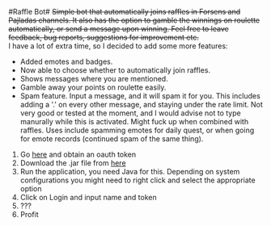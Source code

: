 #Raffle Bot#
~~Simple bot that automatically joins raffles in Forsens and Pajladas channels. It also has the option to gamble the winnings on roulette automatically, or send a message upon winning. Feel free to leave feedback, bug reports, suggestions for improvement etc.~~  
I have a lot of extra time, so I decided to add some more features:  
* Added emotes and badges.
* Now able to choose whether to automatically join raffles.
* Shows messages where you are mentioned.
* Gamble away your points on roulette easily.
* Spam feature. Input a message, and it will spam it for you. This includes adding a '.' on every other message, and staying under the rate limit. Not very good or tested at the moment, and I would advise not to type manurally while this is activated. Might fuck up when combined with raffles. Uses include spamming emotes for daily quest, or when going for emote records (continued spam of the same thing).
  
1. Go [here](https://twitchapps.com/tmi/) and obtain an oauth token
2. Download the .jar file from [here](https://github.com/SebMik/RaffleBot/releases/tag/v0.8.7)
3. Run the application, you need Java for this. Depending on system configurations you might need to right click and select the appropriate option
4. Click on Login and input name and token
5. ???
6. Profit
